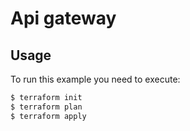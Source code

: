 # Api gateway

## Usage

To run this example you need to execute:

```bash
$ terraform init
$ terraform plan
$ terraform apply
```

